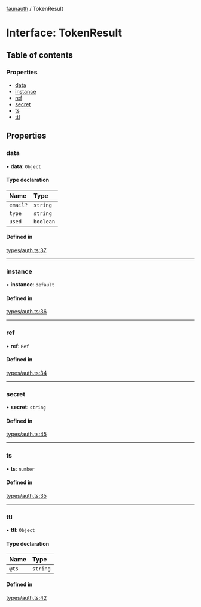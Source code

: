 [faunauth](../index.md) / TokenResult

# Interface: TokenResult

## Table of contents

### Properties

- [data](TokenResult.md#data)
- [instance](TokenResult.md#instance)
- [ref](TokenResult.md#ref)
- [secret](TokenResult.md#secret)
- [ts](TokenResult.md#ts)
- [ttl](TokenResult.md#ttl)

## Properties

### data

• **data**: `Object`

#### Type declaration

| Name | Type |
| :------ | :------ |
| `email?` | `string` |
| `type` | `string` |
| `used` | `boolean` |

#### Defined in

[types/auth.ts:37](https://github.com/alexnitta/faunauth/blob/5138961/src/types/auth.ts#L37)

___

### instance

• **instance**: `default`

#### Defined in

[types/auth.ts:36](https://github.com/alexnitta/faunauth/blob/5138961/src/types/auth.ts#L36)

___

### ref

• **ref**: `Ref`

#### Defined in

[types/auth.ts:34](https://github.com/alexnitta/faunauth/blob/5138961/src/types/auth.ts#L34)

___

### secret

• **secret**: `string`

#### Defined in

[types/auth.ts:45](https://github.com/alexnitta/faunauth/blob/5138961/src/types/auth.ts#L45)

___

### ts

• **ts**: `number`

#### Defined in

[types/auth.ts:35](https://github.com/alexnitta/faunauth/blob/5138961/src/types/auth.ts#L35)

___

### ttl

• **ttl**: `Object`

#### Type declaration

| Name | Type |
| :------ | :------ |
| `@ts` | `string` |

#### Defined in

[types/auth.ts:42](https://github.com/alexnitta/faunauth/blob/5138961/src/types/auth.ts#L42)
